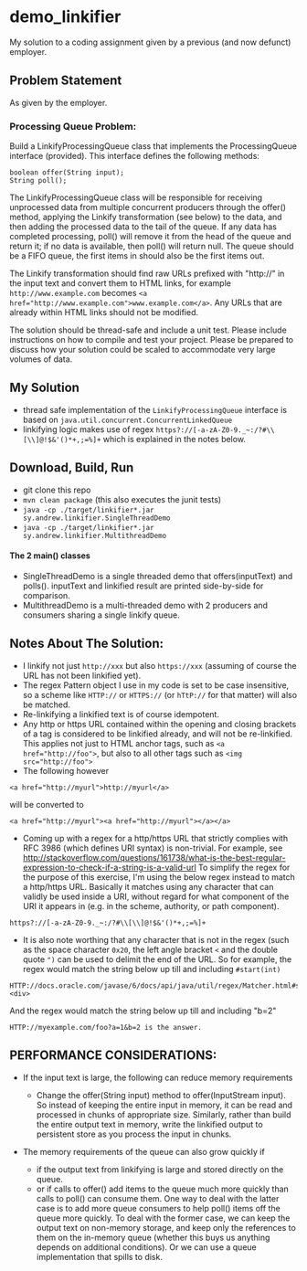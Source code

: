 # demo_linkifier
My solution to a coding assignment given by a previous (and now defunct) employer. 

## Problem Statement 
As given by the employer. 

### Processing Queue Problem:

Build a LinkifyProcessingQueue class that implements the ProcessingQueue interface (provided). 
This interface defines the following methods:

	boolean offer(String input);
	String poll();

The LinkifyProcessingQueue class will be responsible for receiving unprocessed data from multiple concurrent producers 
through the offer() method, applying the Linkify transformation (see below) to the data, 
and then adding the processed data to the tail of the queue. If any data has completed processing, poll() will remove it 
from the head of the queue and return it; if no data is available, then poll() will return null. The queue should be a 
FIFO queue, the first items in should also be the first items out.

The Linkify transformation should find raw URLs prefixed with "http://" in the input text and convert them to HTML links, 
for example `http://www.example.com` becomes `<a href="http://www.example.com">www.example.com</a>`. Any URLs that are already 
within HTML links should not be modified.

The solution should be thread-safe and include a unit test. Please include instructions on how to compile and test your project. 
Please be prepared to discuss how your solution could be scaled to accommodate very large volumes of data.

## My Solution
- thread safe implementation of the `LinkifyProcessingQueue` interface is based on `java.util.concurrent.ConcurrentLinkedQueue`
- linkifying logic makes use of regex `https?://[-a-zA-Z0-9._~:/?#\\[\\]@!$&'()*+,;=%]+` which is explained in the notes below.

## Download, Build, Run
- git clone this repo
- `mvn clean package` (this also executes the junit tests)
- `java -cp ./target/linkifier*.jar sy.andrew.linkifier.SingleThreadDemo`
- `java -cp ./target/linkifier*.jar sy.andrew.linkifier.MultithreadDemo`

#### The 2 main() classes
- SingleThreadDemo is a single threaded demo that offers(inputText) and polls(). inputText and linkified result 
are printed side-by-side for comparison. 
- MultithreadDemo is a multi-threaded demo with 2 producers and consumers sharing a single linkify queue. 

## Notes About The Solution:
- I linkify not just `http://xxx` but also `https://xxx` (assuming of course the URL has not been linkified yet). 
- The regex Pattern object I use in my code is set to be case insensitive, so a scheme like `HTTP://` or `HTTPS://` 
(or `hTtP://` for that matter) will also be matched. 
- Re-linkifying a linkified text is of course idempotent. 
- Any http or https URL contained within the opening and closing brackets of a tag is considered to be linkified already, 
and will not be re-linkified. This applies not just to HTML anchor tags, such as `<a href="http://foo">`, but also to all 
other tags such as `<img src="http://foo">`
- The following however 
```
<a href="http://myurl">http://myurl</a> 
```

will be converted to 
```  
<a href="http://myurl"><a href="http://myurl"></a></a> 
```

- Coming up with a regex for a http/https URL that strictly complies with RFC 3986 (which defines URI syntax) is non-trivial. For example, see http://stackoverflow.com/questions/161738/what-is-the-best-regular-expression-to-check-if-a-string-is-a-valid-url
To simplify the regex for the purpose of this exercise, I'm using the below regex instead to match a http/https URL. Basically it matches using any character that can validly be used inside a URI, without regard for what component of the URI it appears in (e.g. in the scheme, authority, or path component). 

```
https?://[-a-zA-Z0-9._~:/?#\\[\\]@!$&'()*+,;=%]+
```

- It is also note worthing that any character that is not in the regex (such as the space character `0x20`, the left angle bracket `<` and the double quote `")` can be used to delimit the end of the URL. So for example, the regex would match the string below up till and including `#start(int)`
```
HTTP://docs.oracle.com/javase/6/docs/api/java/util/regex/Matcher.html#start(int)<div> 
```

And the regex would match the string below up till and including "b=2"
```
HTTP://myexample.com/foo?a=1&b=2 is the answer. 
```

## PERFORMANCE CONSIDERATIONS:

- If the input text is large, the following can reduce memory requirements
  - Change the offer(String input) method to offer(InputStream input). So instead of keeping the entire input in memory, it can be read and processed in chunks of appropriate size. Similarly, rather than build the entire output text in memory, write the linkified output to persistent store as you process the input in chunks. 
  
- The memory requirements of the queue can also grow quickly if
  - if the output text from linkifying is large and stored directly on the queue. 
  - or if calls to offer() add items to the queue much more quickly than calls to poll() can consume them.
  One way to deal with the latter case is to add more queue consumers to help poll() items off the queue more quickly. 
  To deal with the former case, we can keep the output text on non-memory storage, and keep only the references to them on the in-memory queue (whether this buys us anything depends on additional conditions). Or we can use a queue implementation that spills to disk. 
  
  
